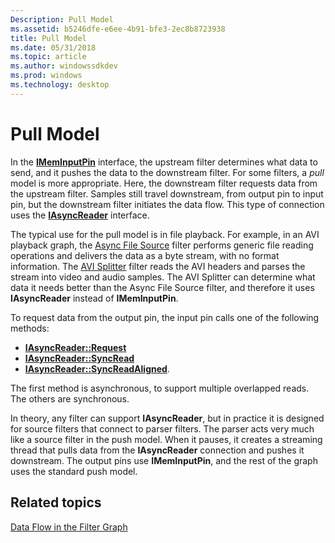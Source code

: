 ```yaml
---
Description: Pull Model
ms.assetid: b5246dfe-e6ee-4b91-bfe3-2ec8b8723938
title: Pull Model
ms.date: 05/31/2018
ms.topic: article
ms.author: windowssdkdev
ms.prod: windows
ms.technology: desktop
---
```


# Pull Model

In the [**IMemInputPin**](/windows/win32/Strmif/nn-strmif-imeminputpin?branch=master) interface, the upstream filter determines what data to send, and it pushes the data to the downstream filter. For some filters, a *pull* model is more appropriate. Here, the downstream filter requests data from the upstream filter. Samples still travel downstream, from output pin to input pin, but the downstream filter initiates the data flow. This type of connection uses the [**IAsyncReader**](/windows/win32/Strmif/nn-strmif-iasyncreader?branch=master) interface.

The typical use for the pull model is in file playback. For example, in an AVI playback graph, the [Async File Source](file-source--async--filter.md) filter performs generic file reading operations and delivers the data as a byte stream, with no format information. The [AVI Splitter](avi-splitter-filter.md) filter reads the AVI headers and parses the stream into video and audio samples. The AVI Splitter can determine what data it needs better than the Async File Source filter, and therefore it uses **IAsyncReader** instead of **IMemInputPin**.

To request data from the output pin, the input pin calls one of the following methods:

-   [**IAsyncReader::Request**](/windows/win32/Strmif/nf-strmif-iasyncreader-request?branch=master)
-   [**IAsyncReader::SyncRead**](/windows/win32/Strmif/nf-strmif-iasyncreader-syncread?branch=master)
-   [**IAsyncReader::SyncReadAligned**](/windows/win32/Strmif/nf-strmif-iasyncreader-syncreadaligned?branch=master).

The first method is asynchronous, to support multiple overlapped reads. The others are synchronous.

In theory, any filter can support **IAsyncReader**, but in practice it is designed for source filters that connect to parser filters. The parser acts very much like a source filter in the push model. When it pauses, it creates a streaming thread that pulls data from the **IAsyncReader** connection and pushes it downstream. The output pins use **IMemInputPin**, and the rest of the graph uses the standard push model.

## Related topics

<dl> <dt>

[Data Flow in the Filter Graph](data-flow-in-the-filter-graph.md)
</dt> </dl>

 

 



